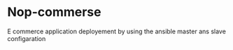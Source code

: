 # Nop-commerse
E commerce application deployement by using the ansible master ans slave configaration
